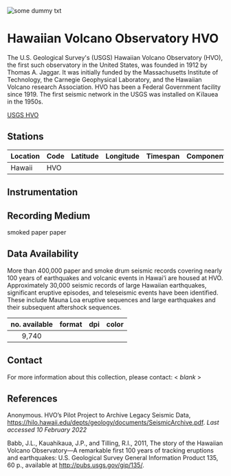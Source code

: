 <!---
layout              : page
show_meta           : false
title               : "Hawaiian Volcano Observatory, United States "
subheadline         : "HVO"
teaser              : "More information about this station"
header:
   image_fullwidth  : "hawaii.jpg"
permalink           : "/stations/hawaii"
breadcrumb          : true
--->

![some dummy txt](../../images/hawaii.jpg)

# Hawaiian Volcano Observatory HVO

The U.S. Geological Survey's (USGS) Hawaiian Volcano Observatory (HVO), the first such observatory in
the United States, was founded in 1912 by Thomas A. Jaggar. It was initially funded by the Massachusetts Institute of Technology, the Carnegie Geophysical Laboratory, and the Hawaiian Volcano research Association. HVO has been a Federal Government facility since 1919. The first seismic network in the USGS was installed on Kïlauea in the 1950s.

[USGS HVO](https://www.usgs.gov/observatories/hvo)

## Stations


| **Location** | **Code** | **Latitude** | **Longitude** | **Timespan** | **Components**
| :--- | :--- | :---: | :---: | :---: | :---: 
|  Hawaii |  HVO|  | 	 | |  

## Instrumentation


## Recording Medium
smoked paper
paper


## Data Availability

More than 400,000 paper and smoke drum seismic records covering nearly 100 years of earthquakes and
volcanic events in Hawai‘i are housed at HVO.
Approximately 30,000 seismic records of large Hawaiian earthquakes, significant eruptive episodes, and teleseismic events have been identified. These include Mauna Loa eruptive sequences and large earthquakes and their subsequent aftershock
sequences.

**no. available** | **format** | **dpi** | **color**|
| :---: | :---: | :---: | :---:|
9,740 |  |  |



## Contact
For more information about this collection, please contact: \< *blank* \>

## References

Anonymous. HVO’s Pilot Project to Archive Legacy Seismic Data, https://hilo.hawaii.edu/depts/geology/documents/SeismicArchive.pdf. *Last accessed 10 February 2022*

Babb, J.L., Kauahikaua, J.P., and Tilling, R.I., 2011, The story of the Hawaiian Volcano Observatory—A remarkable
first 100 years of tracking eruptions and earthquakes: U.S. Geological Survey General Information Product 135,
60 p., available at http://pubs.usgs.gov/gip/135/.
